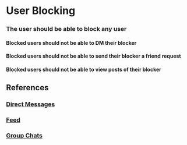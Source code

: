 # User Blocking

### The user should be able to block any user

#### Blocked users should not be able to DM their blocker

#### Blocked users should not be able to send their blocker a friend request

#### Blocked users should not be able to view posts of their blocker

## References

### [Direct Messages](./dms.md)

### [Feed](./feed.md)

### [Group Chats](./group-chats.md)
